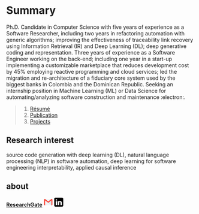 # Summary
Ph.D. Candidate in Computer Science with five years of experience as a Software Researcher, including two years in refactoring automation with generic algorithms; improving the effectiveness of traceability link recovery using Information Retrieval (IR) and Deep Learning (DL); deep generative coding and representation. Three years of experience as a Software Engineer working on the back-end; including one year in a start-up implementing a customizable marketplace that reduces development cost by 45% employing reactive programming and cloud services; led the migration and re-architecture of a fiduciary core system used by the biggest banks in Colombia and the Dominican Republic. Seeking an internship position in Machine Learning (ML) or Data Science for automating/analyzing software construction and maintenance :electron:.

>
> 1. [Résumé](https://github.com/danaderp/danaderp/blob/main/docs/resume.pdf) 
> 2. [Publication](https://danaderp.github.io/danaderp/docs/publications)
> 3. [Projects](https://danaderp.github.io/danaderp/docs/projects)
> 

## Research interest
source code generation with deep learning (DL), natural language processing (NLP) in software automation, deep learning for software engineering interpretability, applied causal inference

## about
[**ResearchGate**](https://www.researchgate.net/profile/David-Nader)
[![gmail](https://github.com/danaderp/danaderp/blob/main/images/gmail.png)](danaderp@gmail.com)
[![in](https://github.com/danaderp/danaderp/blob/main/images/in.png)](https://www.linkedin.com/public-profile/settings?trk=d_flagship3_profile_self_view_public_profile)
